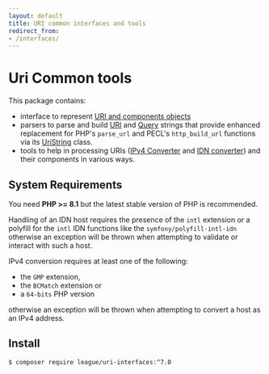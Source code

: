```yaml
---
layout: default
title: URI common interfaces and tools
redirect_from:
- /interfaces/
---
```


Uri Common tools
=======

This package contains:

- interface to represent [URI and components objects](/interfaces/7.0/contracts/)
- parsers to parse and build [URI](/interfaces/7.0/uri-parser-builder/) and [Query](/interfaces/7.0/query-parser-builder/) strings that provide enhanced replacement for PHP's `parse_url` and PECL's `http_build_url` functions via its [UriString](/uri/7.0/parser-builder) class.
- tools to help in processing URIs ([IPv4 Converter](/interfaces/7.0/ipv4/) and [IDN converter](/interfaces/7.0/idn/)) and their components in various ways.

System Requirements
-------

You need **PHP >= 8.1** but the latest stable version of PHP is recommended.

Handling of an IDN host requires the presence of the `intl`
extension or a polyfill for the `intl` IDN functions like the
`symfony/polyfill-intl-idn` otherwise an exception will be thrown
when attempting to validate or interact with such a host.

IPv4 conversion requires at least one of the following:

- the `GMP` extension,
- the `BCMatch` extension or
- a `64-bits` PHP version

otherwise an exception will be thrown when attempting to convert a host
as an IPv4 address.

Install
--------

```
$ composer require league/uri-interfaces:^7.0
```
